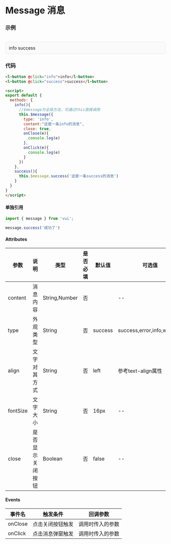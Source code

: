 # Message 消息

### 示例

<br>
<div style="border:1px solid #e4e7ed;border-radius:5px;padding:10px;background-color:#FAFAFA;">
  <l-button @click="info">info</l-button>
  <l-button @click="success">success</l-button>
</div>

<script>
import message from '../.vuepress/components/message/index.js'
export default {
  methods: {
    info(){
      message({
        type: 'info',
        content:"这是一条info的消息",
        close: true,
        onClose(e){
          console.log(e)
        },
        onClick(e){
          console.log(e)
        }
      })
    },
    success(){
      message.success('这是一条success的消息')
    }
  }
}
</script>

### 代码
```html
<l-button @click="info">info</l-button>
<l-button @click="success">success</l-button>

<script>
export default {
  methods: {
    info(){
      //$message为全局方法，可通过this直接调用
      this.$message({
        type: 'info',
        content:"这是一条info的消息",
        close: true,
        onClose(e){
          console.log(e)
        },
        onClick(e){
          console.log(e)
        }
      })
    },
    success(){
      this.$message.success('这是一条success的消息')
    }
  }
}
</script>
```

#### 单独引用
```js
import { message } from 'vui';

message.success('成功了')
```

#### Attributes
| 参数 | 说明 | 类型 | 是否必填 | 默认值 | 可选值 |
| ---  | --- | ---  | ---      | ---   | ---   |
| content | 消息内容 | String,Number | 否 |  | -- |
| type | 外观类型 | String | 否 | success | success,error,info,warning |
| align | 文字对其方式 | String | 否 | left | 参考text-align属性 |
| fontSize | 文字大小 | String | 否 | 16px | -- |
| close | 是否显示关闭按钮 | Boolean | 否 | false | -- |


#### Events
| 事件名 | 触发条件 | 回调参数 |
|  ---  | ---  | ---  | 
| onClose | 点击关闭按钮触发 | 调用时传入的参数 |
| onClick | 点击消息弹窗触发 | 调用时传入的参数 |
